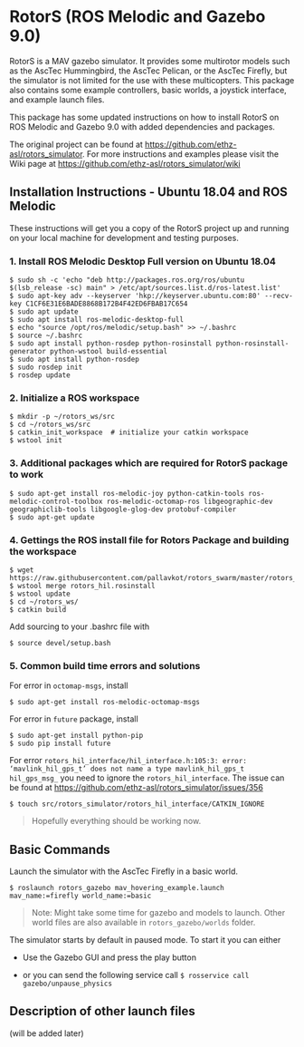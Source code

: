 # RotorS (ROS Melodic and Gazebo 9.0)
RotorS is a MAV gazebo simulator. It provides some multirotor models such as the AscTec Hummingbird, the AscTec Pelican, or the AscTec Firefly, but the simulator is not limited for the use with these multicopters.
This package also contains some example controllers, basic worlds, a joystick interface, and example launch files.

This package has some updated instructions on how to install RotorS on ROS Melodic and Gazebo 9.0 with added dependencies and packages.

The original project can be found at https://github.com/ethz-asl/rotors_simulator.
For more instructions and examples please visit the Wiki page at https://github.com/ethz-asl/rotors_simulator/wiki

## Installation Instructions - Ubuntu 18.04 and ROS Melodic
These instructions will get you a copy of the RotorS project up and running on your local machine for development and testing purposes.

### 1. Install ROS Melodic Desktop Full version on Ubuntu 18.04
```
$ sudo sh -c 'echo "deb http://packages.ros.org/ros/ubuntu $(lsb_release -sc) main" > /etc/apt/sources.list.d/ros-latest.list'
$ sudo apt-key adv --keyserver 'hkp://keyserver.ubuntu.com:80' --recv-key C1CF6E31E6BADE8868B172B4F42ED6FBAB17C654
$ sudo apt update
$ sudo apt install ros-melodic-desktop-full
$ echo "source /opt/ros/melodic/setup.bash" >> ~/.bashrc
$ source ~/.bashrc
$ sudo apt install python-rosdep python-rosinstall python-rosinstall-generator python-wstool build-essential
$ sudo apt install python-rosdep
$ sudo rosdep init
$ rosdep update
```
### 2. Initialize a ROS workspace
```
$ mkdir -p ~/rotors_ws/src
$ cd ~/rotors_ws/src
$ catkin_init_workspace  # initialize your catkin workspace
$ wstool init
```
### 3. Additional packages which are required for RotorS package to work
```
$ sudo apt-get install ros-melodic-joy python-catkin-tools ros-melodic-control-toolbox ros-melodic-octomap-ros libgeographic-dev geographiclib-tools libgoogle-glog-dev protobuf-compiler
$ sudo apt-get update
```

### 4. Gettings the ROS install file for Rotors Package and building the workspace
```
$ wget https://raw.githubusercontent.com/pallavkot/rotors_swarm/master/rotors_hil.rosinstall
$ wstool merge rotors_hil.rosinstall
$ wstool update
$ cd ~/rotors_ws/
$ catkin build
```
Add sourcing to your .bashrc file with 
``` 
$ source devel/setup.bash
```
### 5. Common build time errors and solutions
For error in `octomap-msgs`, install 
```
$ sudo apt-get install ros-melodic-octomap-msgs
```
For error in `future` package, install
```
$ sudo apt-get install python-pip
$ sudo pip install future
```
For error `rotors_hil_interface/hil_interface.h:105:3: error: ‘mavlink_hil_gps_t’ does not name a type mavlink_hil_gps_t hil_gps_msg_`
you need to ignore the `rotors_hil_interface`. The issue can be found at https://github.com/ethz-asl/rotors_simulator/issues/356
```
$ touch src/rotors_simulator/rotors_hil_interface/CATKIN_IGNORE
```
> Hopefully everything should be working now.

## Basic Commands
Launch the simulator with the AscTec Firefly in a basic world. 
```
$ roslaunch rotors_gazebo mav_hovering_example.launch mav_name:=firefly world_name:=basic
```
> Note: Might take some time for gazebo and models to launch. Other world files are also available in `rotors_gazebo/worlds` folder.

The simulator starts by default in paused mode. To start it you can either

 - Use the Gazebo GUI and press the play button

 - or you can send the following service call 
 ``` $ rosservice call gazebo/unpause_physics ```
 
 ## Description of other launch files
 (will be added later)
 
